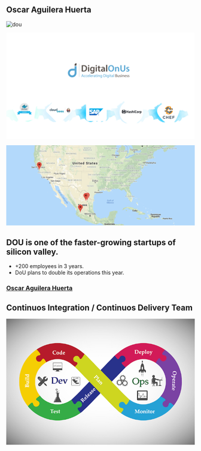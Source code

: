 ## Oscar Aguilera Huerta 

![dou](https://www.cloudbees.com/sites/default/files/20170704001638_logo_dou_1.png)


![partners](../img/partners.png)


![locations](../img/locations_dou.png)


## DOU is one of the faster-growing startups of silicon valley.

* +200 employees in 3 years.
* DoU plans to double its operations this year.


<!-- .slide: data-background="../../../img/LinkedIn-Groups.jpg" data-background-opacity= 1-->

### [Oscar Aguilera Huerta](https://www.linkedin.com/in/oscar-aguilera-huerta-6bb23761/)


## Continuos Integration / Continuos Delivery Team

![devops](../slides/devsecops/img/devops.jpg)